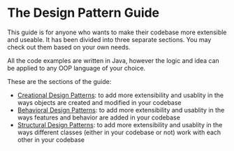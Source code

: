 # The Design Pattern Guide

This guide is for anyone who wants to make their codebase more extensible and useable. It has been divided into three separate sections. You may check out them based on your own needs.

All the code examples are written in Java, however the logic and idea can be applied to any OOP language of your choice.

These are the sections of the guide:
* [Creational Design Patterns](https://github.com/sidg1215/DesignPatterns/tree/main/Creational%20Design%20Patterns): to add more extensibility and usablity in the ways objects are created and modified in your codebase
* [Behavioral Design Patterns](https://github.com/sidg1215/DesignPatterns/tree/main/Behavioral%20Design%20Patterns): to add more extensibility and usablity in the ways features and behavior are added in your codebase
* [Structural Design Patterns](https://github.com/sidg1215/DesignPatterns/tree/main/Structural%20Design%20Patterns): to add more extensibility and usablity in the ways different classes (either in your codebase or not) work with each other in your codebase
